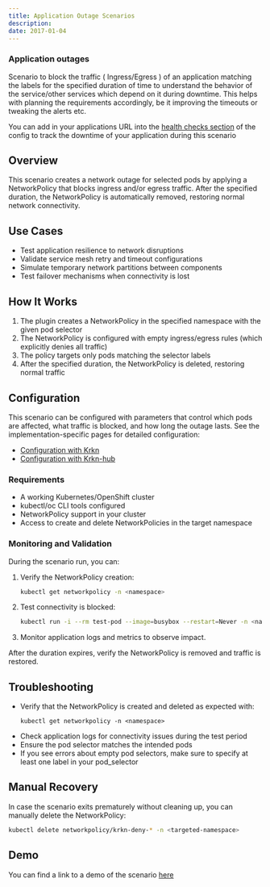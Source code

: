 ```yaml
---
title: Application Outage Scenarios
description: 
date: 2017-01-04
---
```


### Application outages
Scenario to block the traffic ( Ingress/Egress ) of an application matching the labels for the specified duration of time to understand the behavior of the service/other services which depend on it during downtime. This helps with planning the requirements accordingly, be it improving the timeouts or tweaking the alerts etc.

You can add in your applications URL into the [health checks section](../../krkn/config.md#health-checks) of the config to track the downtime of your application during this scenario

## Overview

This scenario creates a network outage for selected pods by applying a NetworkPolicy that blocks ingress and/or egress traffic. After the specified duration, the NetworkPolicy is automatically removed, restoring normal network connectivity.

## Use Cases

- Test application resilience to network disruptions
- Validate service mesh retry and timeout configurations
- Simulate temporary network partitions between components
- Test failover mechanisms when connectivity is lost

## How It Works

1. The plugin creates a NetworkPolicy in the specified namespace with the given pod selector
2. The NetworkPolicy is configured with empty ingress/egress rules (which explicitly denies all traffic)
3. The policy targets only pods matching the selector labels
4. After the specified duration, the NetworkPolicy is deleted, restoring normal traffic

## Configuration

This scenario can be configured with parameters that control which pods are affected, 
what traffic is blocked, and how long the outage lasts. See the implementation-specific 
pages for detailed configuration:

- [Configuration with Krkn](./application-outage-krkn.md#configuration-parameters)
- [Configuration with Krkn-hub](./application-outages-krkn-hub.md#configuration)


### Requirements

- A working Kubernetes/OpenShift cluster
- kubectl/oc CLI tools configured
- NetworkPolicy support in your cluster
- Access to create and delete NetworkPolicies in the target namespace

### Monitoring and Validation

During the scenario run, you can:

1. Verify the NetworkPolicy creation:
   ```bash
   kubectl get networkpolicy -n <namespace>
   ```

2. Test connectivity is blocked:
   ```bash
   kubectl run -i --rm test-pod --image=busybox --restart=Never -n <namespace> -- wget -T 5 -O- <service-name>
   ```

3. Monitor application logs and metrics to observe impact.

After the duration expires, verify the NetworkPolicy is removed and traffic is restored.

## Troubleshooting

- Verify that the NetworkPolicy is created and deleted as expected with:
  ```
  kubectl get networkpolicy -n <namespace>
  ```
- Check application logs for connectivity issues during the test period
- Ensure the pod selector matches the intended pods
- If you see errors about empty pod selectors, make sure to specify at least one label in your pod_selector

## Manual Recovery

In case the scenario exits prematurely without cleaning up, you can manually delete the NetworkPolicy:

```bash
kubectl delete networkpolicy/krkn-deny-* -n <targeted-namespace>
```

## Demo

You can find a link to a demo of the scenario [here](https://asciinema.org/a/452403?speed=3&theme=solarized-dark)